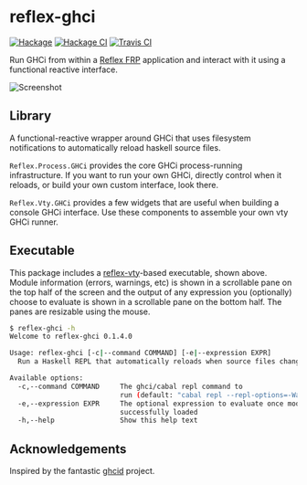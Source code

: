 # reflex-ghci

[![Hackage](https://img.shields.io/hackage/v/reflex-ghci.svg)](https://hackage.haskell.org/package/reflex-ghci) [![Hackage CI](https://matrix.hackage.haskell.org/api/v2/packages/reflex-ghci/badge)](https://matrix.hackage.haskell.org/#/package/reflex-ghci) [![Travis CI](https://api.travis-ci.org/reflex-frp/reflex-ghci.svg?branch=develop)](https://travis-ci.org/reflex-frp/reflex-ghci)

Run GHCi from within a [Reflex FRP](https://reflex-frp.org) application and interact with it using a functional reactive interface.

![Screenshot](https://i.imgur.com/5y61Qx7.png)

## Library

A functional-reactive wrapper around GHCi that uses filesystem notifications to automatically reload haskell source files.

`Reflex.Process.GHCi` provides the core GHCi process-running infrastructure. If you want to run your own GHCi, directly control when it reloads, or build your own custom interface, look there.

`Reflex.Vty.GHCi` provides a few widgets that are useful when building a console GHCi interface. Use these components to assemble your own vty GHCi runner.

## Executable

This package includes a [reflex-vty](https://github.com/reflex-frp/reflex-vty)-based executable, shown above. Module information (errors, warnings, etc) is shown in a scrollable pane on the top half of the screen and the output of any expression you (optionally) choose to evaluate is shown in a scrollable pane on the bottom half. The panes are resizable using the mouse.

```bash
$ reflex-ghci -h
Welcome to reflex-ghci 0.1.4.0

Usage: reflex-ghci [-c|--command COMMAND] [-e|--expression EXPR]
  Run a Haskell REPL that automatically reloads when source files change.

Available options:
  -c,--command COMMAND     The ghci/cabal repl command to
                           run (default: "cabal repl --repl-options=-Wall")
  -e,--expression EXPR     The optional expression to evaluate once modules have
                           successfully loaded
  -h,--help                Show this help text

```

## Acknowledgements
Inspired by the fantastic [ghcid](https://github.com/ndmitchell/ghcid) project.
